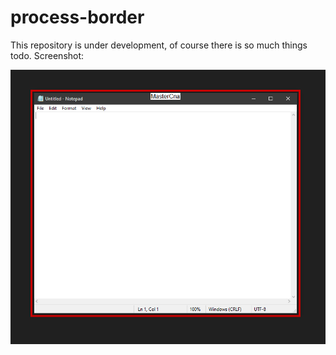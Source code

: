 # process-border
This repository is under development, of course there is so much things todo.
Screenshot:

![alt text](https://github.com/MasterCna/process-border/blob/master/Capture.PNG)

